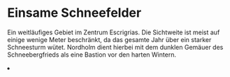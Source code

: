 # Einsame Schneefelder

Ein weitläufiges Gebiet im Zentrum Escrigrias. Die Sichtweite ist meist auf einige wenige Meter beschränkt, da das
gesamte Jahr über ein starker Schneesturm wütet. Nordholm dient hierbei mit dem dunklen Gemäuer des Schneebergfrieds
als eine Bastion vor den harten Wintern.

<procedure title="Städte und besondere Orte">
<list columns="3">
<li><a href="Nordholm.md"></a></li>
</list>
</procedure>
